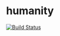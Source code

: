 humanity
========

[![Build Status](https://travis-ci.org/RoxasShadow/humanity.svg?branch=master)](https://travis-ci.org/RoxasShadow/humanity)
